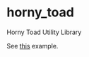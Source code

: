 horny_toad
==========

Horny Toad Utility Library

See [this](http://jeffsp.github.io/horny_toad/pyramid_example1_8cc-example.html]) example.
